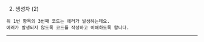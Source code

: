 2. 생성자 (2)
```
위 1번 항목의 3번째 코드는 에러가 발생하는데요.
에러가 발생되지 않도록 코드를 작성하고 이해하도록 합니다.
```
--------------------------------------------------